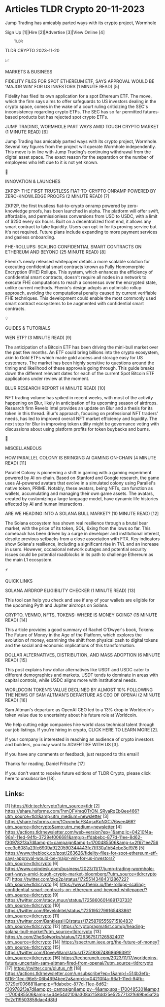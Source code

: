 # Articles TLDR Crypto 20-11-2023

Jump Trading has amicably parted ways with its crypto project,
Wormhole  

Sign Up [1]|Hire [2]|Advertise [3]|View Online [4] 

		TLDR 

TLDR CRYPTO 2023-11-20

📈 

MARKETS & BUSINESS

 FIDELITY FILES FOR SPOT ETHEREUM ETF, SAYS APPROVAL WOULD BE 'MAJOR
WIN' FOR US INVESTORS (1 MINUTE READ) [5] 

 Fidelity has filed its own application for a spot Ethereum ETF. The
move, which the firm says aims to offer safeguards to US investors
dealing in the crypto space, comes in the wake of a court ruling
criticizing the SEC's inconsistency regarding crypto ETFs. The SEC has
so far permitted futures-based products but has rejected spot crypto
ETFs. 

 JUMP TRADING, WORMHOLE PART WAYS AMID TOUGH CRYPTO MARKET (1 MINUTE
READ) [6] 

 Jump Trading has amicably parted ways with its crypto project,
Wormhole. Several key figures from the project will operate Wormhole
independently. This move is in line with Jump Trading's continuing
withdrawal from the digital asset space. The exact reason for the
separation or the number of employees who left due to it is not yet
known. 

🚀 

INNOVATION & LAUNCHES

 ZKP2P: THE FIRST TRUSTLESS FIAT-TO-CRYPTO ONRAMP POWERED BY
ZERO-KNOWLEDGE PROOFS (2 MINUTE READ) [7] 

 ZKP2P, the first trustless fiat-to-crypto onramp powered by
zero-knowledge proofs, has been launched in alpha. The platform will
offer swift, affordable, and permissionless conversions from USD to
USDC, with a limit of $250 every six hours. Built on a decentralized
front end, it allows any smart contract to take liquidity. Users can
opt-in for its proving service but it's not required. Future plans
include expanding to more payment services and gasless onboarding. 

 FHE-ROLLUPS: SCALING CONFIDENTIAL SMART CONTRACTS ON ETHEREUM AND
BEYOND (25 MINUTE READ) [8] 

 Fhenix’s newly released whitepaper details a more scalable solution
for executing confidential smart contracts known as Fully Homomorphic
Encryption (FHE) Rollups. This system, which enhances the efficiency
of confidential smart contracts, doesn't require all nodes in a
network to execute FHE computations to reach a consensus over the
encrypted state, unlike current methods. Fhenix's design adopts an
optimistic rollup approach, avoiding the computational penalty caused
by current verifiable FHE techniques. This development could enable
the most commonly used smart contract ecosystems to be augmented with
confidential smart contracts. 

💡 

GUIDES & TUTORIALS

 WEN ETF? (3 MINUTE READ) [9] 

 The anticipation of a Bitcoin ETF has been driving the mini-bull
market over the past few months. An ETF could bring billions into the
crypto ecosystem, akin to Gold ETFs which made gold access and storage
easy for US customers. The market has been highly sensitive to
questions around the timing and likelihood of these approvals going
through. This guide breaks down the different relevant dates for each
of the current Spot Bitcoin ETF applications under review at the
moment. 

 BLUR RESEARCH REPORT (4 MINUTE READ) [10] 

 NFT trading volume has spiked in recent weeks, with most of the
activity happening on Blur, likely in anticipation of its upcoming
season of airdrops. Research firm Revelo Intel provides an update on
Blur and a thesis for its token in this thread. Blur's approach,
focusing on professional NFT traders' needs, has led to improved
overall NFT market efficiency and liquidity. The next step for Blur in
improving token utility might be governance voting with discussions
about using platform profits for token buybacks and burns. 

🦄 

MISCELLANEOUS

 HOW PARALLEL COLONY IS BRINGING AI GAMING ON-CHAIN (4 MINUTE READ)
[11] 

 Parallel Colony is pioneering a shift in gaming with a gaming
experiment powered by AI on-chain. Based on Stanford and Google
research, the game uses AI-powered avatars that evolve in a simulated
colony using Parallel's native token, PRIME. Notably, these avatars,
being NFTs, can function as wallets, accumulating and managing their
own game assets. The avatars, created by customizing a large language
model, have dynamic life histories affected by AI and human
interactions. 

 ARE WE HEADING INTO A SOLANA BULL MARKET? (10 MINUTE READ) [12] 

 The Solana ecosystem has shown real resilience through a brutal bear
market, with the price of its token, SOL, 6xing from the lows so far.
This comeback has been driven by a surge in developer and
institutional interest, despite previous setbacks from a close
association with FTX. Key indicators show Solana's resilience,
including a significant rise in TVL and an increase in users. However,
occasional network outages and potential security issues could be
potential roadblocks in its path to challenge Ethereum as the main L1
ecosystem. 

⚡ 

QUICK LINKS

 SOLANA AIRDROP ELIGIBILITY CHECKER (1 MINUTE READ) [13] 

 This tool can help you check and see if any of your wallets are
eligible for the upcoming Pyth and Jupiter airdrops on Solana. 

 CRYPTO, VENMO, NFTS, TOKENS: WHERE IS MONEY GOING? (15 MINUTE READ)
[14] 

 This article provides a good summary of Rachel O'Dwyer's book,
Tokens: The Future of Money in the Age of the Platform, which explores
the evolution of money, examining the shift from physical cash to
digital tokens and the social and economic implications of this
transformation. 

 DOLLAR ALTERNATIVES, DISTRIBUTION, AND MASS ADOPTION (6 MINUTE READ)
[15] 

 This post explains how dollar alternatives like USDT and USDC cater
to different demographics and markets. USDT tends to dominate in areas
with capital controls, while USDC aligns more with institutional
needs. 

 WORLDCOIN TOKEN'S VALUE DECLINED BY ALMOST 10% FOLLOWING THE NEWS OF
SAM ALTMAN'S DEPARTURE AS CEO OF OPENAI (2 MINUTE READ) [16] 

 Sam Altman's departure as OpenAI CEO led to a 13% drop in Worldcoin's
token value due to uncertainty about his future role at Worldcoin. 

 We help cutting edge companies hire world class technical talent
through our job listings. If you're hiring in crypto, CLICK HERE TO
LEARN MORE [2]. 

If your company is interested in reaching an audience of crypto
investors and builders, you may want to ADVERTISE WITH US [3]. 

If you have any comments or feedback, just respond to this email! 

Thanks for reading, 
Daniel Fritsche [17] 

If you don't want to receive future editions of TLDR Crypto,
please click here to unsubscribe [18]. 

 

Links:
------
[1] https://tldr.tech/crypto?utm_source=tldr
[2] https://share.hsforms.com/1hmOFVmqOTrON_SRvaRqEbQee466?utm_source=tldr&amp;utm_medium=newsletter
[3] https://share.hsforms.com/1OxvmrkcFS4qsxKpNXCi76wee466?utm_source=tldrcrypto&amp;utm_medium=newsletter
[4] https://actions.tldrnewsletter.com/web-version?ep=1&amp;lc=04210f4a-96a1-11ed-94fb-3729ef006681&amp;p=ffdabebc-877d-11ee-8d62-f309782f3a7d&amp;pt=campaign&amp;t=1700485506&amp;s=2f671ee756ecc3c6081a23fc6909a9220590344443fe7fff30a1b54cbe3cf976
[5] https://www.theblock.co/post/263626/fidelity-files-for-spot-ethereum-etf-says-approval-would-be-major-win-for-us-investors?utm_source=tldrcrypto
[6] https://www.coindesk.com/business/2023/11/17/jump-trading-wormhole-part-ways-amid-tough-crypto-market-bloomberg/?utm_source=tldrcrypto
[7] https://twitter.com/zkp2p/status/1725514348431286722?utm_source=tldrcrypto
[8] https://www.fhenix.io/fhe-rollups-scaling-confidential-smart-contracts-on-ethereum-and-beyond-whitepaper/?utm_source=tldrcrypto
[9] https://twitter.com/stacy_muur/status/1725860601489170733?utm_source=tldrcrypto
[10] https://twitter.com/ReveloIntel/status/1725195279916548386?utm_source=tldrcrypto
[11] https://twitter.com/BanklessHQ/status/1725876555971518483?utm_source=tldrcrypto
[12] https://cryptopragmatist.com/p/heading-solana-bull-market?utm_source=tldrcrypto
[13] https://x.com/ZheSolworks/status/1726367517126582401?utm_source=tldrcrypto
[14] https://spectrum.ieee.org/the-future-of-money?utm_source=tldrcrypto
[15] https://twitter.com/DoveyWan/status/1725183674868699391?utm_source=tldrcrypto
[16] https://techcrunch.com/2023/11/17/worldcoins-future-uncertain-sam-altman-fired-from-openai/?utm_source=tldrcrypto
[17] https://twitter.com/plutus_nft
[18] https://actions.tldrnewsletter.com/unsubscribe?ep=1&amp;l=514b3efb-6f16-11ec-96e5-06b4694bee2a&amp;lc=04210f4a-96a1-11ed-94fb-3729ef006681&amp;p=ffdabebc-877d-11ee-8d62-f309782f3a7d&amp;pt=campaign&amp;pv=4&amp;spa=1700485301&amp;t=1700485506&amp;s=d4e54d2106a308a2158dd25e52577132f669be5af2b9c2c119503858dac4d8fd